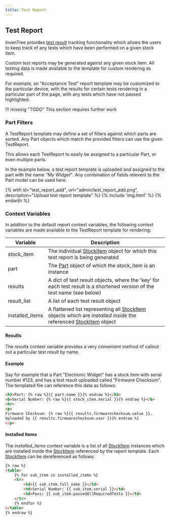 ```yaml
---
title: Test Report
---
```


## Test Report

InvenTree provides [test result](../stock/test.md) tracking functionality which allows the users to keep track of any tests which have been performed on a given stock item.

Custom test reports may be generated against any given stock item. All testing data is made available to the template for custom rendering as required.

For example, an "Acceptance Test" report template may be customized to the particular device, with the results for certain tests rendering in a particular part of the page, with any tests which have not passed highlighted.

!!! missing "TODO"
	This section requires further work

### Part Filters

A TestReport template may define a set of filters against which parts are sorted. Any Part objects which match the provided filters can use the given TestReport.

This allows each TestReport to easily be assigned to a particular Part, or even multiple parts.

In the example below, a test report template is uploaded and assigned to the part with the name *"My Widget"*. Any combination of fields relevent to the Part model can be used here.

{% with id="test_report_add", url="admin/test_report_add.png", description="Upload test report template" %}
{% include 'img.html' %}
{% endwith %}

### Context Variables

In addition to the default report context variables, the following context variables are made available to the TestReport template for rendering:

| Variable | Description |
| --- | --- |
| stock_item | The individual [StockItem](./context_variables.md#stockitem) object for which this test report is being generated |
| part | The [Part](./context_variables.md#part) object of which the stock_item is an instance |
| results | A dict of test result objects, where the 'key' for each test result is a shortened version of the test name (see below) |
| result_list | A list of each test result object |
| installed_items | A flattened list representing all [StockItem](./context_variables.md#stockitem) objects which are *installed inside* the referenced [StockItem](./context_variables.md#stockitem) object |

#### Results

The *results* context variable provides a very convenient method of callout out a particular test result by name.

#### Example

Say for example that a Part "Electronic Widget" has a stock item with serial number #123, and has a test result uploaded called "Firmware Checksum". The templated file can reference this data as follows:

``` html
<h3>Part: {% raw %}{{ part.name }}{% endraw %}</h3>
<b>Serial Number: {% raw %}{{ stock_item.serial }}{% endraw %}</b>
<hr>
<p>
Firmware Checksum: {% raw %}{{ results.firmwarechecksum.value }}.
Uploaded by {{ results.firmwarechecksum.user }}{% endraw %}
</p>
```

#### Installed Items

The *installed_items* context variable is a list of all [StockItem](./context_variables.md#stockitem) instances which are installed inside the [StockItem](./context_variables.md#stockitem) referenced by the report template. Each [StockItem](./context_variables.md#stockitem) can be dereferenced as follows:

```html
{% raw %}
<table>
    {% for sub_item in installed_items %}
    <tr>
        <td>{{ sub_item.full_name }}</td>
        <td>Serial Number: {{ sub_item.serial }}</td>
        <td>Pass: {{ sub_item.passedAllRequiredTests }}</td>
    </tr>
    {% endfor %}
</table>
{% endraw %}
```
